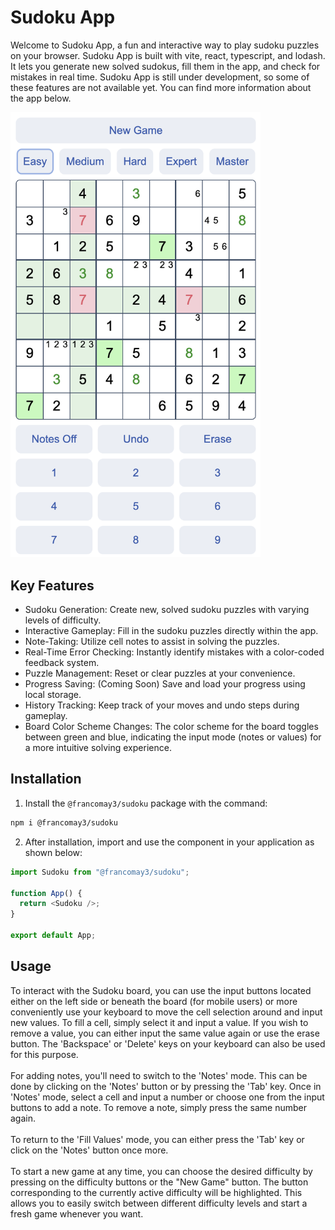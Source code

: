 # Sudoku App

Welcome to Sudoku App, a fun and interactive way to play sudoku puzzles on your browser. Sudoku App is built with vite, react, typescript, and lodash. It lets you generate new solved sudokus, fill them in the app, and check for mistakes in real time. Sudoku App is still under development, so some of these features are not available yet. You can find more information about the app below.

<img src="/src/assets/screenshot.png" alt="screenshot of the game" title="Screenshot of the component" width="400">

## Key Features

- Sudoku Generation: Create new, solved sudoku puzzles with varying levels of difficulty.
- Interactive Gameplay: Fill in the sudoku puzzles directly within the app.
- Note-Taking: Utilize cell notes to assist in solving the puzzles.
- Real-Time Error Checking: Instantly identify mistakes with a color-coded feedback system.
- Puzzle Management: Reset or clear puzzles at your convenience.
- Progress Saving: (Coming Soon) Save and load your progress using local storage.
- History Tracking: Keep track of your moves and undo steps during gameplay.
- Board Color Scheme Changes: The color scheme for the board toggles between green and blue, indicating the input mode (notes or values) for a more intuitive solving experience.

## Installation

1. Install the `@francomay3/sudoku` package with the command:

```bash
npm i @francomay3/sudoku
```

2. After installation, import and use the component in your application as shown below:

```javascript
import Sudoku from "@francomay3/sudoku";

function App() {
  return <Sudoku />;
}

export default App;
```

## Usage

To interact with the Sudoku board, you can use the input buttons located either on the left side or beneath the board (for mobile users) or more conveniently use your keyboard to move the cell selection around and input new values. To fill a cell, simply select it and input a value. If you wish to remove a value, you can either input the same value again or use the erase button. The 'Backspace' or 'Delete' keys on your keyboard can also be used for this purpose.
<br>
<br>
For adding notes, you'll need to switch to the 'Notes' mode. This can be done by clicking on the 'Notes' button or by pressing the 'Tab' key. Once in 'Notes' mode, select a cell and input a number or choose one from the input buttons to add a note. To remove a note, simply press the same number again.
<br>
<br>
To return to the 'Fill Values' mode, you can either press the 'Tab' key or click on the 'Notes' button once more.
<br>
<br>
To start a new game at any time, you can choose the desired difficulty by pressing on the difficulty buttons or the "New Game" button. The button corresponding to the currently active difficulty will be highlighted. This allows you to easily switch between different difficulty levels and start a fresh game whenever you want.
